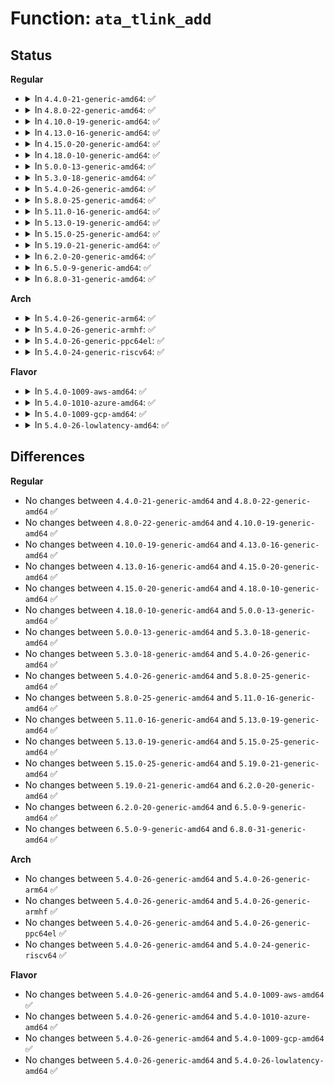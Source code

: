 # Function: <code>ata_tlink_add</code>

## Status
<b>Regular</b>
<ul>
<li>
<details>
<summary>In <code>4.4.0-21-generic-amd64</code>: ✅</summary>

```c
int ata_tlink_add(struct ata_link * link)
```

```json
{
  "name": "ata_tlink_add",
  "collision_type": "Unique Global",
  "inline_type": "No",
  "funcs": [
    {
      "addr": 18446744071584984544,
      "name": "ata_tlink_add",
      "external": true,
      "loc": "drivers/ata/libata-transport.c:405",
      "file": "drivers/ata/libata-transport.c",
      "inline": "seen, unknown",
      "caller_inline": [],
      "caller_func": [
        "drivers/ata/libata-transport.c:ata_tport_add",
        "drivers/ata/libata-pmp.c:sata_pmp_attach"
      ]
    }
  ],
  "symbols": [
    {
      "addr": 18446744071584984544,
      "name": "ata_tlink_add",
      "section": ".text",
      "bind": "STB_GLOBAL",
      "size": 547
    }
  ]
}
```
</details>
</li>
<li>
<details>
<summary>In <code>4.8.0-22-generic-amd64</code>: ✅</summary>

```c
int ata_tlink_add(struct ata_link * link)
```

```json
{
  "name": "ata_tlink_add",
  "collision_type": "Unique Global",
  "inline_type": "No",
  "funcs": [
    {
      "addr": 18446744071585352128,
      "name": "ata_tlink_add",
      "external": true,
      "loc": "drivers/ata/libata-transport.c:405",
      "file": "drivers/ata/libata-transport.c",
      "inline": "seen, unknown",
      "caller_inline": [],
      "caller_func": [
        "drivers/ata/libata-transport.c:ata_tport_add",
        "drivers/ata/libata-pmp.c:sata_pmp_attach"
      ]
    }
  ],
  "symbols": [
    {
      "addr": 18446744071585352128,
      "name": "ata_tlink_add",
      "section": ".text",
      "bind": "STB_GLOBAL",
      "size": 550
    }
  ]
}
```
</details>
</li>
<li>
<details>
<summary>In <code>4.10.0-19-generic-amd64</code>: ✅</summary>

```c
int ata_tlink_add(struct ata_link * link)
```

```json
{
  "name": "ata_tlink_add",
  "collision_type": "Unique Global",
  "inline_type": "No",
  "funcs": [
    {
      "addr": 18446744071585553168,
      "name": "ata_tlink_add",
      "external": true,
      "loc": "drivers/ata/libata-transport.c:405",
      "file": "drivers/ata/libata-transport.c",
      "inline": "seen, unknown",
      "caller_inline": [],
      "caller_func": [
        "drivers/ata/libata-transport.c:ata_tport_add",
        "drivers/ata/libata-pmp.c:sata_pmp_attach"
      ]
    }
  ],
  "symbols": [
    {
      "addr": 18446744071585553168,
      "name": "ata_tlink_add",
      "section": ".text",
      "bind": "STB_GLOBAL",
      "size": 550
    }
  ]
}
```
</details>
</li>
<li>
<details>
<summary>In <code>4.13.0-16-generic-amd64</code>: ✅</summary>

```c
int ata_tlink_add(struct ata_link * link)
```

```json
{
  "name": "ata_tlink_add",
  "collision_type": "Unique Global",
  "inline_type": "No",
  "funcs": [
    {
      "addr": 18446744071585637072,
      "name": "ata_tlink_add",
      "external": true,
      "loc": "drivers/ata/libata-transport.c:403",
      "file": "drivers/ata/libata-transport.c",
      "inline": "seen, unknown",
      "caller_inline": [],
      "caller_func": [
        "drivers/ata/libata-transport.c:ata_tport_add",
        "drivers/ata/libata-pmp.c:sata_pmp_attach"
      ]
    }
  ],
  "symbols": [
    {
      "addr": 18446744071585637072,
      "name": "ata_tlink_add",
      "section": ".text",
      "bind": "STB_GLOBAL",
      "size": 542
    }
  ]
}
```
</details>
</li>
<li>
<details>
<summary>In <code>4.15.0-20-generic-amd64</code>: ✅</summary>

```c
int ata_tlink_add(struct ata_link * link)
```

```json
{
  "name": "ata_tlink_add",
  "collision_type": "Unique Global",
  "inline_type": "No",
  "funcs": [
    {
      "addr": 18446744071586068784,
      "name": "ata_tlink_add",
      "external": true,
      "loc": "drivers/ata/libata-transport.c:403",
      "file": "drivers/ata/libata-transport.c",
      "inline": "seen, unknown",
      "caller_inline": [],
      "caller_func": [
        "drivers/ata/libata-transport.c:ata_tport_add",
        "drivers/ata/libata-pmp.c:sata_pmp_attach"
      ]
    }
  ],
  "symbols": [
    {
      "addr": 18446744071586068784,
      "name": "ata_tlink_add",
      "section": ".text",
      "bind": "STB_GLOBAL",
      "size": 542
    }
  ]
}
```
</details>
</li>
<li>
<details>
<summary>In <code>4.18.0-10-generic-amd64</code>: ✅</summary>

```c
int ata_tlink_add(struct ata_link * link)
```

```json
{
  "name": "ata_tlink_add",
  "collision_type": "Unique Global",
  "inline_type": "No",
  "funcs": [
    {
      "addr": 18446744071586316736,
      "name": "ata_tlink_add",
      "external": true,
      "loc": "drivers/ata/libata-transport.c:407",
      "file": "drivers/ata/libata-transport.c",
      "inline": "seen, unknown",
      "caller_inline": [],
      "caller_func": [
        "drivers/ata/libata-transport.c:ata_tport_add",
        "drivers/ata/libata-pmp.c:sata_pmp_attach"
      ]
    }
  ],
  "symbols": [
    {
      "addr": 18446744071586316736,
      "name": "ata_tlink_add",
      "section": ".text",
      "bind": "STB_GLOBAL",
      "size": 509
    }
  ]
}
```
</details>
</li>
<li>
<details>
<summary>In <code>5.0.0-13-generic-amd64</code>: ✅</summary>

```c
int ata_tlink_add(struct ata_link * link)
```

```json
{
  "name": "ata_tlink_add",
  "collision_type": "Unique Global",
  "inline_type": "No",
  "funcs": [
    {
      "addr": 18446744071586458288,
      "name": "ata_tlink_add",
      "external": true,
      "loc": "drivers/ata/libata-transport.c:407",
      "file": "drivers/ata/libata-transport.c",
      "inline": "seen, unknown",
      "caller_inline": [],
      "caller_func": [
        "drivers/ata/libata-transport.c:ata_tport_add",
        "drivers/ata/libata-pmp.c:sata_pmp_attach"
      ]
    }
  ],
  "symbols": [
    {
      "addr": 18446744071586458288,
      "name": "ata_tlink_add",
      "section": ".text",
      "bind": "STB_GLOBAL",
      "size": 512
    }
  ]
}
```
</details>
</li>
<li>
<details>
<summary>In <code>5.3.0-18-generic-amd64</code>: ✅</summary>

```c
int ata_tlink_add(struct ata_link * link)
```

```json
{
  "name": "ata_tlink_add",
  "collision_type": "Unique Global",
  "inline_type": "No",
  "funcs": [
    {
      "addr": 18446744071586703200,
      "name": "ata_tlink_add",
      "external": true,
      "loc": "drivers/ata/libata-transport.c:407",
      "file": "drivers/ata/libata-transport.c",
      "inline": "seen, unknown",
      "caller_inline": [],
      "caller_func": [
        "drivers/ata/libata-transport.c:ata_tport_add",
        "drivers/ata/libata-pmp.c:sata_pmp_attach"
      ]
    }
  ],
  "symbols": [
    {
      "addr": 18446744071586703200,
      "name": "ata_tlink_add",
      "section": ".text",
      "bind": "STB_GLOBAL",
      "size": 524
    }
  ]
}
```
</details>
</li>
<li>
<details>
<summary>In <code>5.4.0-26-generic-amd64</code>: ✅</summary>

```c
int ata_tlink_add(struct ata_link * link)
```

```json
{
  "name": "ata_tlink_add",
  "collision_type": "Unique Global",
  "inline_type": "No",
  "funcs": [
    {
      "addr": 18446744071586849824,
      "name": "ata_tlink_add",
      "external": true,
      "loc": "drivers/ata/libata-transport.c:407",
      "file": "drivers/ata/libata-transport.c",
      "inline": "seen, unknown",
      "caller_inline": [],
      "caller_func": [
        "drivers/ata/libata-transport.c:ata_tport_add",
        "drivers/ata/libata-pmp.c:sata_pmp_attach"
      ]
    }
  ],
  "symbols": [
    {
      "addr": 18446744071586849824,
      "name": "ata_tlink_add",
      "section": ".text",
      "bind": "STB_GLOBAL",
      "size": 524
    }
  ]
}
```
</details>
</li>
<li>
<details>
<summary>In <code>5.8.0-25-generic-amd64</code>: ✅</summary>

```c
int ata_tlink_add(struct ata_link * link)
```

```json
{
  "name": "ata_tlink_add",
  "collision_type": "Unique Global",
  "inline_type": "No",
  "funcs": [
    {
      "addr": 18446744071587652320,
      "name": "ata_tlink_add",
      "external": true,
      "loc": "drivers/ata/libata-transport.c:407",
      "file": "drivers/ata/libata-transport.c",
      "inline": "seen, unknown",
      "caller_inline": [],
      "caller_func": [
        "drivers/ata/libata-transport.c:ata_tport_add",
        "drivers/ata/libata-pmp.c:sata_pmp_attach"
      ]
    }
  ],
  "symbols": [
    {
      "addr": 18446744071587652320,
      "name": "ata_tlink_add",
      "section": ".text",
      "bind": "STB_GLOBAL",
      "size": 384
    }
  ]
}
```
</details>
</li>
<li>
<details>
<summary>In <code>5.11.0-16-generic-amd64</code>: ✅</summary>

```c
int ata_tlink_add(struct ata_link * link)
```

```json
{
  "name": "ata_tlink_add",
  "collision_type": "Unique Global",
  "inline_type": "No",
  "funcs": [
    {
      "addr": 18446744071587713248,
      "name": "ata_tlink_add",
      "external": true,
      "loc": "drivers/ata/libata-transport.c:407",
      "file": "drivers/ata/libata-transport.c",
      "inline": "seen, unknown",
      "caller_inline": [],
      "caller_func": [
        "drivers/ata/libata-transport.c:ata_tport_add",
        "drivers/ata/libata-pmp.c:sata_pmp_attach"
      ]
    }
  ],
  "symbols": [
    {
      "addr": 18446744071587713248,
      "name": "ata_tlink_add",
      "section": ".text",
      "bind": "STB_GLOBAL",
      "size": 389
    }
  ]
}
```
</details>
</li>
<li>
<details>
<summary>In <code>5.13.0-19-generic-amd64</code>: ✅</summary>

```c
int ata_tlink_add(struct ata_link * link)
```

```json
{
  "name": "ata_tlink_add",
  "collision_type": "Unique Global",
  "inline_type": "No",
  "funcs": [
    {
      "addr": 18446744071587592208,
      "name": "ata_tlink_add",
      "external": true,
      "loc": "drivers/ata/libata-transport.c:407",
      "file": "drivers/ata/libata-transport.c",
      "inline": "seen, unknown",
      "caller_inline": [],
      "caller_func": [
        "drivers/ata/libata-transport.c:ata_tport_add",
        "drivers/ata/libata-pmp.c:sata_pmp_attach"
      ]
    }
  ],
  "symbols": [
    {
      "addr": 18446744071587592208,
      "name": "ata_tlink_add",
      "section": ".text",
      "bind": "STB_GLOBAL",
      "size": 594
    }
  ]
}
```
</details>
</li>
<li>
<details>
<summary>In <code>5.15.0-25-generic-amd64</code>: ✅</summary>

```c
int ata_tlink_add(struct ata_link * link)
```

```json
{
  "name": "ata_tlink_add",
  "collision_type": "Unique Global",
  "inline_type": "No",
  "funcs": [
    {
      "addr": 18446744071588176432,
      "name": "ata_tlink_add",
      "external": true,
      "loc": "drivers/ata/libata-transport.c:407",
      "file": "drivers/ata/libata-transport.c",
      "inline": "seen, unknown",
      "caller_inline": [],
      "caller_func": [
        "drivers/ata/libata-transport.c:ata_tport_add",
        "drivers/ata/libata-pmp.c:sata_pmp_attach"
      ]
    }
  ],
  "symbols": [
    {
      "addr": 18446744071588176432,
      "name": "ata_tlink_add",
      "section": ".text",
      "bind": "STB_GLOBAL",
      "size": 594
    }
  ]
}
```
</details>
</li>
<li>
<details>
<summary>In <code>5.19.0-21-generic-amd64</code>: ✅</summary>

```c
int ata_tlink_add(struct ata_link * link)
```

```json
{
  "name": "ata_tlink_add",
  "collision_type": "Unique Global",
  "inline_type": "No",
  "funcs": [
    {
      "addr": 18446744071589557984,
      "name": "ata_tlink_add",
      "external": true,
      "loc": "drivers/ata/libata-transport.c:437",
      "file": "drivers/ata/libata-transport.c",
      "inline": "seen, unknown",
      "caller_inline": [],
      "caller_func": [
        "drivers/ata/libata-transport.c:ata_tport_add",
        "drivers/ata/libata-pmp.c:sata_pmp_attach"
      ]
    }
  ],
  "symbols": [
    {
      "addr": 18446744071589557984,
      "name": "ata_tlink_add",
      "section": ".text",
      "bind": "STB_GLOBAL",
      "size": 558
    }
  ]
}
```
</details>
</li>
<li>
<details>
<summary>In <code>6.2.0-20-generic-amd64</code>: ✅</summary>

```c
int ata_tlink_add(struct ata_link * link)
```

```json
{
  "name": "ata_tlink_add",
  "collision_type": "Unique Global",
  "inline_type": "No",
  "funcs": [
    {
      "addr": 18446744071591151056,
      "name": "ata_tlink_add",
      "external": true,
      "loc": "drivers/ata/libata-transport.c:439",
      "file": "drivers/ata/libata-transport.c",
      "inline": "seen, unknown",
      "caller_inline": [],
      "caller_func": [
        "drivers/ata/libata-transport.c:ata_tport_add",
        "drivers/ata/libata-pmp.c:sata_pmp_attach"
      ]
    }
  ],
  "symbols": [
    {
      "addr": 18446744071591151056,
      "name": "ata_tlink_add",
      "section": ".text",
      "bind": "STB_GLOBAL",
      "size": 590
    }
  ]
}
```
</details>
</li>
<li>
<details>
<summary>In <code>6.5.0-9-generic-amd64</code>: ✅</summary>

```c
int ata_tlink_add(struct ata_link * link)
```

```json
{
  "name": "ata_tlink_add",
  "collision_type": "Unique Global",
  "inline_type": "No",
  "funcs": [
    {
      "addr": 18446744071591509568,
      "name": "ata_tlink_add",
      "external": true,
      "loc": "drivers/ata/libata-transport.c:439",
      "file": "drivers/ata/libata-transport.c",
      "inline": "seen, unknown",
      "caller_inline": [],
      "caller_func": [
        "drivers/ata/libata-transport.c:ata_tport_add",
        "drivers/ata/libata-pmp.c:sata_pmp_attach"
      ]
    }
  ],
  "symbols": [
    {
      "addr": 18446744071591509568,
      "name": "ata_tlink_add",
      "section": ".text",
      "bind": "STB_GLOBAL",
      "size": 590
    }
  ]
}
```
</details>
</li>
<li>
<details>
<summary>In <code>6.8.0-31-generic-amd64</code>: ✅</summary>

```c
int ata_tlink_add(struct ata_link * link)
```

```json
{
  "name": "ata_tlink_add",
  "collision_type": "Unique Global",
  "inline_type": "No",
  "funcs": [
    {
      "addr": 18446744071591858176,
      "name": "ata_tlink_add",
      "external": true,
      "loc": "drivers/ata/libata-transport.c:446",
      "file": "drivers/ata/libata-transport.c",
      "inline": "seen, unknown",
      "caller_inline": [],
      "caller_func": [
        "drivers/ata/libata-transport.c:ata_tport_add",
        "drivers/ata/libata-pmp.c:sata_pmp_attach"
      ]
    }
  ],
  "symbols": [
    {
      "addr": 18446744071591858176,
      "name": "ata_tlink_add",
      "section": ".text",
      "bind": "STB_GLOBAL",
      "size": 590
    }
  ]
}
```
</details>
</li>
</ul>
<b>Arch</b>
<ul>
<li>
<details>
<summary>In <code>5.4.0-26-generic-arm64</code>: ✅</summary>

```c
int ata_tlink_add(struct ata_link * link)
```

```json
{
  "name": "ata_tlink_add",
  "collision_type": "Unique Global",
  "inline_type": "No",
  "funcs": [
    {
      "addr": 18446603336499782528,
      "name": "ata_tlink_add",
      "external": true,
      "loc": "drivers/ata/libata-transport.c:407",
      "file": "drivers/ata/libata-transport.c",
      "inline": "seen, unknown",
      "caller_inline": [],
      "caller_func": [
        "drivers/ata/libata-transport.c:ata_tport_add",
        "drivers/ata/libata-pmp.c:sata_pmp_attach"
      ]
    }
  ],
  "symbols": [
    {
      "addr": 18446603336499782528,
      "name": "ata_tlink_add",
      "section": ".text",
      "bind": "STB_GLOBAL",
      "size": 624
    }
  ]
}
```
</details>
</li>
<li>
<details>
<summary>In <code>5.4.0-26-generic-armhf</code>: ✅</summary>

```c
int ata_tlink_add(struct ata_link * link)
```

```json
{
  "name": "ata_tlink_add",
  "collision_type": "Unique Global",
  "inline_type": "No",
  "funcs": [
    {
      "addr": 3232225332,
      "name": "ata_tlink_add",
      "external": true,
      "loc": "drivers/ata/libata-transport.c:407",
      "file": "drivers/ata/libata-transport.c",
      "inline": "seen, unknown",
      "caller_inline": [],
      "caller_func": [
        "drivers/ata/libata-transport.c:ata_tport_add",
        "drivers/ata/libata-pmp.c:sata_pmp_attach"
      ]
    }
  ],
  "symbols": [
    {
      "addr": 3232225332,
      "name": "ata_tlink_add",
      "section": ".text",
      "bind": "STB_GLOBAL",
      "size": 552
    }
  ]
}
```
</details>
</li>
<li>
<details>
<summary>In <code>5.4.0-26-generic-ppc64el</code>: ✅</summary>

```c
int ata_tlink_add(struct ata_link * link)
```

```json
{
  "name": "ata_tlink_add",
  "collision_type": "Unique Global",
  "inline_type": "No",
  "funcs": [
    {
      "addr": 13835058055293129840,
      "name": "ata_tlink_add",
      "external": true,
      "loc": "drivers/ata/libata-transport.c:407",
      "file": "drivers/ata/libata-transport.c",
      "inline": "seen, unknown",
      "caller_inline": [],
      "caller_func": [
        "drivers/ata/libata-transport.c:ata_tport_add",
        "drivers/ata/libata-pmp.c:sata_pmp_attach"
      ]
    }
  ],
  "symbols": [
    {
      "addr": 13835058055293129840,
      "name": "ata_tlink_add",
      "section": ".text",
      "bind": "STB_GLOBAL",
      "size": 844
    }
  ]
}
```
</details>
</li>
<li>
<details>
<summary>In <code>5.4.0-24-generic-riscv64</code>: ✅</summary>

```c
int ata_tlink_add(struct ata_link * link)
```

```json
{
  "name": "ata_tlink_add",
  "collision_type": "Unique Global",
  "inline_type": "No",
  "funcs": [
    {
      "addr": 18446743936276935410,
      "name": "ata_tlink_add",
      "external": true,
      "loc": "drivers/ata/libata-transport.c:407",
      "file": "drivers/ata/libata-transport.c",
      "inline": "seen, unknown",
      "caller_inline": [],
      "caller_func": [
        "drivers/ata/libata-transport.c:ata_tport_add",
        "drivers/ata/libata-pmp.c:sata_pmp_attach"
      ]
    }
  ],
  "symbols": [
    {
      "addr": 18446743936276935410,
      "name": "ata_tlink_add",
      "section": ".text",
      "bind": "STB_GLOBAL",
      "size": 566
    }
  ]
}
```
</details>
</li>
</ul>
<b>Flavor</b>
<ul>
<li>
<details>
<summary>In <code>5.4.0-1009-aws-amd64</code>: ✅</summary>

```c
int ata_tlink_add(struct ata_link * link)
```

```json
{
  "name": "ata_tlink_add",
  "collision_type": "Unique Global",
  "inline_type": "No",
  "funcs": [
    {
      "addr": 18446744071586608352,
      "name": "ata_tlink_add",
      "external": true,
      "loc": "drivers/ata/libata-transport.c:407",
      "file": "drivers/ata/libata-transport.c",
      "inline": "seen, unknown",
      "caller_inline": [],
      "caller_func": [
        "drivers/ata/libata-transport.c:ata_tport_add",
        "drivers/ata/libata-pmp.c:sata_pmp_attach"
      ]
    }
  ],
  "symbols": [
    {
      "addr": 18446744071586608352,
      "name": "ata_tlink_add",
      "section": ".text",
      "bind": "STB_GLOBAL",
      "size": 521
    }
  ]
}
```
</details>
</li>
<li>
<details>
<summary>In <code>5.4.0-1010-azure-amd64</code>: ✅</summary>

```c
int ata_tlink_add(struct ata_link * link)
```

```json
{
  "name": "ata_tlink_add",
  "collision_type": "Unique Global",
  "inline_type": "No",
  "funcs": [
    {
      "addr": 18446744071586476864,
      "name": "ata_tlink_add",
      "external": true,
      "loc": "drivers/ata/libata-transport.c:407",
      "file": "drivers/ata/libata-transport.c",
      "inline": "seen, unknown",
      "caller_inline": [],
      "caller_func": [
        "drivers/ata/libata-transport.c:ata_tport_add",
        "drivers/ata/libata-pmp.c:sata_pmp_attach"
      ]
    }
  ],
  "symbols": [
    {
      "addr": 18446744071586476864,
      "name": "ata_tlink_add",
      "section": ".text",
      "bind": "STB_GLOBAL",
      "size": 521
    }
  ]
}
```
</details>
</li>
<li>
<details>
<summary>In <code>5.4.0-1009-gcp-amd64</code>: ✅</summary>

```c
int ata_tlink_add(struct ata_link * link)
```

```json
{
  "name": "ata_tlink_add",
  "collision_type": "Unique Global",
  "inline_type": "No",
  "funcs": [
    {
      "addr": 18446744071586804384,
      "name": "ata_tlink_add",
      "external": true,
      "loc": "drivers/ata/libata-transport.c:407",
      "file": "drivers/ata/libata-transport.c",
      "inline": "seen, unknown",
      "caller_inline": [],
      "caller_func": [
        "drivers/ata/libata-transport.c:ata_tport_add",
        "drivers/ata/libata-pmp.c:sata_pmp_attach"
      ]
    }
  ],
  "symbols": [
    {
      "addr": 18446744071586804384,
      "name": "ata_tlink_add",
      "section": ".text",
      "bind": "STB_GLOBAL",
      "size": 524
    }
  ]
}
```
</details>
</li>
<li>
<details>
<summary>In <code>5.4.0-26-lowlatency-amd64</code>: ✅</summary>

```c
int ata_tlink_add(struct ata_link * link)
```

```json
{
  "name": "ata_tlink_add",
  "collision_type": "Unique Global",
  "inline_type": "No",
  "funcs": [
    {
      "addr": 18446744071586910480,
      "name": "ata_tlink_add",
      "external": true,
      "loc": "drivers/ata/libata-transport.c:407",
      "file": "drivers/ata/libata-transport.c",
      "inline": "seen, unknown",
      "caller_inline": [],
      "caller_func": [
        "drivers/ata/libata-transport.c:ata_tport_add",
        "drivers/ata/libata-pmp.c:sata_pmp_attach"
      ]
    }
  ],
  "symbols": [
    {
      "addr": 18446744071586910480,
      "name": "ata_tlink_add",
      "section": ".text",
      "bind": "STB_GLOBAL",
      "size": 524
    }
  ]
}
```
</details>
</li>
</ul>

## Differences
<b>Regular</b>
<ul>
<li>
No changes between <code>4.4.0-21-generic-amd64</code> and <code>4.8.0-22-generic-amd64</code> ✅
</li>
<li>
No changes between <code>4.8.0-22-generic-amd64</code> and <code>4.10.0-19-generic-amd64</code> ✅
</li>
<li>
No changes between <code>4.10.0-19-generic-amd64</code> and <code>4.13.0-16-generic-amd64</code> ✅
</li>
<li>
No changes between <code>4.13.0-16-generic-amd64</code> and <code>4.15.0-20-generic-amd64</code> ✅
</li>
<li>
No changes between <code>4.15.0-20-generic-amd64</code> and <code>4.18.0-10-generic-amd64</code> ✅
</li>
<li>
No changes between <code>4.18.0-10-generic-amd64</code> and <code>5.0.0-13-generic-amd64</code> ✅
</li>
<li>
No changes between <code>5.0.0-13-generic-amd64</code> and <code>5.3.0-18-generic-amd64</code> ✅
</li>
<li>
No changes between <code>5.3.0-18-generic-amd64</code> and <code>5.4.0-26-generic-amd64</code> ✅
</li>
<li>
No changes between <code>5.4.0-26-generic-amd64</code> and <code>5.8.0-25-generic-amd64</code> ✅
</li>
<li>
No changes between <code>5.8.0-25-generic-amd64</code> and <code>5.11.0-16-generic-amd64</code> ✅
</li>
<li>
No changes between <code>5.11.0-16-generic-amd64</code> and <code>5.13.0-19-generic-amd64</code> ✅
</li>
<li>
No changes between <code>5.13.0-19-generic-amd64</code> and <code>5.15.0-25-generic-amd64</code> ✅
</li>
<li>
No changes between <code>5.15.0-25-generic-amd64</code> and <code>5.19.0-21-generic-amd64</code> ✅
</li>
<li>
No changes between <code>5.19.0-21-generic-amd64</code> and <code>6.2.0-20-generic-amd64</code> ✅
</li>
<li>
No changes between <code>6.2.0-20-generic-amd64</code> and <code>6.5.0-9-generic-amd64</code> ✅
</li>
<li>
No changes between <code>6.5.0-9-generic-amd64</code> and <code>6.8.0-31-generic-amd64</code> ✅
</li>
</ul>
<b>Arch</b>
<ul>
<li>
No changes between <code>5.4.0-26-generic-amd64</code> and <code>5.4.0-26-generic-arm64</code> ✅
</li>
<li>
No changes between <code>5.4.0-26-generic-amd64</code> and <code>5.4.0-26-generic-armhf</code> ✅
</li>
<li>
No changes between <code>5.4.0-26-generic-amd64</code> and <code>5.4.0-26-generic-ppc64el</code> ✅
</li>
<li>
No changes between <code>5.4.0-26-generic-amd64</code> and <code>5.4.0-24-generic-riscv64</code> ✅
</li>
</ul>
<b>Flavor</b>
<ul>
<li>
No changes between <code>5.4.0-26-generic-amd64</code> and <code>5.4.0-1009-aws-amd64</code> ✅
</li>
<li>
No changes between <code>5.4.0-26-generic-amd64</code> and <code>5.4.0-1010-azure-amd64</code> ✅
</li>
<li>
No changes between <code>5.4.0-26-generic-amd64</code> and <code>5.4.0-1009-gcp-amd64</code> ✅
</li>
<li>
No changes between <code>5.4.0-26-generic-amd64</code> and <code>5.4.0-26-lowlatency-amd64</code> ✅
</li>
</ul>
